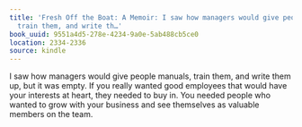 ```yaml
---
title: 'Fresh Off the Boat: A Memoir: I saw how managers would give people manuals,
  train them, and write th…'
book_uuid: 9551a4d5-278e-4234-9a0e-5ab488cb5ce0
location: 2334-2336
source: kindle
---
```


I saw how managers would give people manuals, train them, and write them up, but it was empty. If you really wanted good employees that would have your interests at heart, they needed to buy in. You needed people who wanted to grow with your business and see themselves as valuable members on the team.